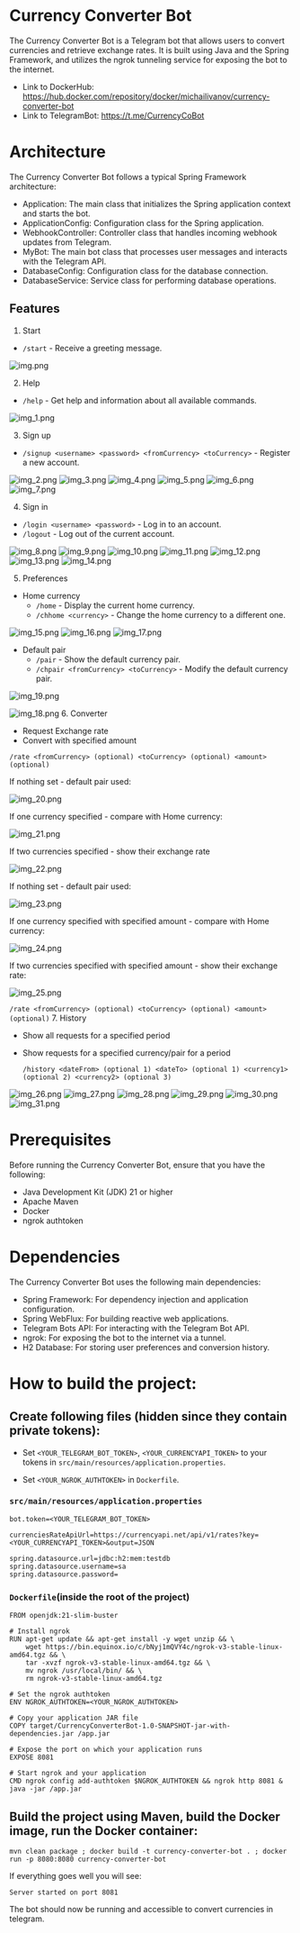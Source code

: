 # Currency Converter Bot
The Currency Converter Bot is a Telegram bot that allows users to convert currencies and retrieve exchange rates. It is built using Java and the Spring Framework, and utilizes the ngrok tunneling service for exposing the bot to the internet.
- Link to DockerHub: https://hub.docker.com/repository/docker/michailivanov/currency-converter-bot
- Link to TelegramBot: https://t.me/CurrencyCoBot

# Architecture
The Currency Converter Bot follows a typical Spring Framework architecture:
- Application: The main class that initializes the Spring application context and starts the bot.
- ApplicationConfig: Configuration class for the Spring application.
- WebhookController: Controller class that handles incoming webhook updates from Telegram.
- MyBot: The main bot class that processes user messages and interacts with the Telegram API.
- DatabaseConfig: Configuration class for the database connection.
- DatabaseService: Service class for performing database operations.

## Features

1. Start
- `/start` - Receive a greeting message.

![img.png](exampleIMG/img.png)

2. Help
- `/help` - Get help and information about all available commands.

![img_1.png](exampleIMG/img_1.png)

3. Sign up 
- `/signup <username> <password> <fromCurrency> <toCurrency>` - Register a new account.

![img_2.png](exampleIMG/img_2.png)
![img_3.png](exampleIMG/img_3.png)
![img_4.png](exampleIMG/img_4.png)
![img_5.png](exampleIMG/img_5.png)
![img_6.png](exampleIMG/img_6.png)
![img_7.png](exampleIMG/img_7.png)

4. Sign in 
- `/login <username> <password>` - Log in to an account.
- `/logout` - Log out of the current account.

![img_8.png](exampleIMG/img_8.png)
![img_9.png](exampleIMG/img_9.png)
![img_10.png](exampleIMG/img_10.png)
![img_11.png](exampleIMG/img_11.png)
![img_12.png](exampleIMG/img_12.png)
![img_13.png](exampleIMG/img_13.png)
![img_14.png](exampleIMG/img_14.png)

5. Preferences 

- Home currency 
  - `/home` - Display the current home currency.
  - `/chhome <currency>` - Change the home currency to a different one.
  
![img_15.png](exampleIMG/img_15.png)
![img_16.png](exampleIMG/img_16.png)
![img_17.png](exampleIMG/img_17.png)

- Default pair
  - `/pair` - Show the default currency pair.
  - `/chpair <fromCurrency> <toCurrency>` - Modify the default currency pair.

![img_19.png](exampleIMG/img_19.png)


  ![img_18.png](exampleIMG/img_18.png)
6. Converter
- Request Exchange rate
- Convert with specified amount

`/rate <fromCurrency> (optional) <toCurrency> (optional) <amount> (optional)`

If nothing set - default pair used:
    
![img_20.png](exampleIMG/img_20.png)

If one currency specified - compare with Home currency:

![img_21.png](exampleIMG/img_21.png)

If two currencies specified - show their exchange rate

![img_22.png](exampleIMG/img_22.png)

If nothing set  - default pair used:

![img_23.png](exampleIMG/img_23.png)

If one currency specified with specified amount - compare with Home currency:

![img_24.png](exampleIMG/img_24.png)

If two currencies specified with specified amount - show their exchange rate:

![img_25.png](exampleIMG/img_25.png)

`/rate <fromCurrency> (optional) <toCurrency> (optional) <amount> (optional)`
7. History
- Show all requests for a specified period
- Show requests for a specified currency/pair for a period

  `/history <dateFrom> (optional 1) <dateTo> (optional 1) <currency1> (optional 2) <currency2> (optional 3)`

![img_26.png](exampleIMG/img_26.png)
![img_27.png](exampleIMG/img_27.png)
![img_28.png](exampleIMG/img_28.png)
![img_29.png](exampleIMG/img_29.png)
![img_30.png](exampleIMG/img_30.png)
![img_31.png](exampleIMG/img_31.png)

# Prerequisites
Before running the Currency Converter Bot, ensure that you have the following:

- Java Development Kit (JDK) 21 or higher
- Apache Maven
- Docker
- ngrok authtoken

# Dependencies
The Currency Converter Bot uses the following main dependencies:
- Spring Framework: For dependency injection and application configuration.
- Spring WebFlux: For building reactive web applications.
- Telegram Bots API: For interacting with the Telegram Bot API.
- ngrok: For exposing the bot to the internet via a tunnel.
- H2 Database: For storing user preferences and conversion history.

# How to build the project:
## Create following files (hidden since they contain **private tokens**):

- Set `<YOUR_TELEGRAM_BOT_TOKEN>`, `<YOUR_CURRENCYAPI_TOKEN>` to your tokens in `src/main/resources/application.properties`.

- Set `<YOUR_NGROK_AUTHTOKEN>` in `Dockerfile`.

### `src/main/resources/application.properties`
```
bot.token=<YOUR_TELEGRAM_BOT_TOKEN>

currenciesRateApiUrl=https://currencyapi.net/api/v1/rates?key=<YOUR_CURRENCYAPI_TOKEN>&output=JSON

spring.datasource.url=jdbc:h2:mem:testdb
spring.datasource.username=sa
spring.datasource.password=
```
### `Dockerfile`(inside the root of the project)
```
FROM openjdk:21-slim-buster

# Install ngrok
RUN apt-get update && apt-get install -y wget unzip && \
    wget https://bin.equinox.io/c/bNyj1mQVY4c/ngrok-v3-stable-linux-amd64.tgz && \
    tar -xvzf ngrok-v3-stable-linux-amd64.tgz && \
    mv ngrok /usr/local/bin/ && \
    rm ngrok-v3-stable-linux-amd64.tgz

# Set the ngrok authtoken
ENV NGROK_AUTHTOKEN=<YOUR_NGROK_AUTHTOKEN>

# Copy your application JAR file
COPY target/CurrencyConverterBot-1.0-SNAPSHOT-jar-with-dependencies.jar /app.jar

# Expose the port on which your application runs
EXPOSE 8081

# Start ngrok and your application
CMD ngrok config add-authtoken $NGROK_AUTHTOKEN && ngrok http 8081 & java -jar /app.jar
```
## Build the project using Maven, build the Docker image, run the Docker container: 
`mvn clean package ; docker build -t currency-converter-bot . ; docker run -p 8080:8080 currency-converter-bot`

If everything goes well you will see: 
```
Server started on port 8081
```

The bot should now be running and accessible to convert currencies in telegram.


